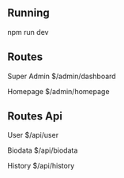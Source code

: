## Running

npm run dev

## Routes

Super Admin
$/admin/dashboard

Homepage
$/admin/homepage

## Routes Api

User
$/api/user

Biodata
$/api/biodata

History
$/api/history
